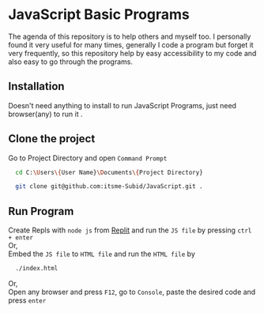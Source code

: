 # JavaScript Basic Programs

The agenda of this repository is to help others and myself too.
I personally found it very useful for many times, generally I code a program but forget it very frequently, so this repository help by easy accessibility to my code and also easy to go through the programs.
 
## Installation

Doesn't need anything to install to run JavaScript Programs, just need browser(any) to run it .

## Clone the project

Go to Project Directory and open `Command Prompt`
```bash
  cd C:\Users\{User Name}\Documents\{Project Directory}
```
```bash
  git clone git@github.com:itsme-Subid/JavaScript.git .
```

## Run Program

Create Repls with `node js` from [Replit](https://replit.com/) and run the `JS file` by pressing `ctrl + enter`<br> 
Or, <br> 
Embed the `JS file` to `HTML file` and run the `HTML file` by<br> 
```bash
  ./index.html
```
Or, <br> 
Open any browser and press `F12`, go to `Console`, paste the desired code and press `enter`
